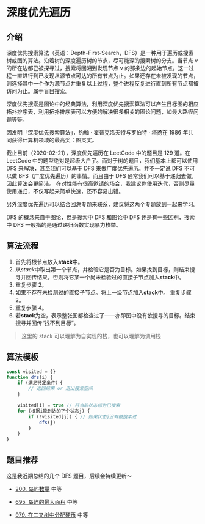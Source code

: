 # 深度优先遍历

## 介绍

深度优先搜索算法（英语：Depth-First-Search，DFS）是一种用于遍历或搜索树或图的算法。沿着树的深度遍历树的节点，尽可能深的搜索树的分支。当节点 v 的所在边都己被探寻过，搜索将回溯到发现节点 v 的那条边的起始节点。这一过程一直进行到已发现从源节点可达的所有节点为止。如果还存在未被发现的节点，则选择其中一个作为源节点并重复以上过程，整个进程反复进行直到所有节点都被访问为止。属于盲目搜索。

深度优先搜索是图论中的经典算法，利用深度优先搜索算法可以产生目标图的相应拓扑排序表，利用拓扑排序表可以方便的解决很多相关的图论问题，如最大路径问题等等。

因发明「深度优先搜索算法」，约翰 · 霍普克洛夫特与罗伯特 · 塔扬在 1986 年共同获得计算机领域的最高奖：图灵奖。

截止目前（2020-02-21），深度优先遍历在 LeetCode 中的题目是 129 道。在 LeetCode 中的题型绝对是超级大户了。而对于树的题目，我们基本上都可以使用 DFS 来解决，甚至我们可以基于 DFS 来做广度优先遍历。并不一定说 DFS 不可以做 BFS（广度优先遍历）的事情。而且由于 DFS 通常我们可以基于递归去做，因此算法会更简洁。 在对性能有很高邀请的场合，我建议你使用迭代，否则尽量使用递归，不仅写起来简单快速，还不容易出错。

另外深度优先遍历可以结合回溯专题来联系，建议将这两个专题放到一起来学习。

DFS 的概念来自于图论，但是搜索中 DFS 和图论中 DFS 还是有一些区别，搜索中 DFS 一般指的是通过递归函数实现暴力枚举。

## 算法流程

1. 首先将根节点放入**stack**中。
2. 从*stack*中取出第一个节点，并检验它是否为目标。如果找到目标，则结束搜寻并回传结果。否则将它某一个尚未检验过的直接子节点加入**stack**中。
3. 重复步骤 2。
4. 如果不存在未检测过的直接子节点。将上一级节点加入**stack**中。
   重复步骤 2。
5. 重复步骤 4。
6. 若**stack**为空，表示整张图都检查过了——亦即图中没有欲搜寻的目标。结束搜寻并回传“找不到目标”。

> 这里的 stack 可以理解为自实现的栈，也可以理解为调用栈

## 算法模板

```js
const visited = {}
function dfs(i) {
	if (满足特定条件）{
		// 返回结果 or 退出搜索空间
	}

	visited[i] = true // 将当前状态标为已搜索
	for (根据i能到达的下个状态j) {
		if (!visited[j]) { // 如果状态j没有被搜索过
			dfs(j)
		}
	}
}
```

## 题目推荐

这是我近期总结的几个 DFS 题目，后续会持续更新～

- [200. 岛屿数量](https://leetcode-cn.com/problems/number-of-islands/solution/mo-ban-ti-dao-yu-dfspython3-by-fe-lucifer-2/) 中等

- [695. 岛屿的最大面积](https://leetcode-cn.com/problems/max-area-of-island/solution/mo-ban-ti-dao-yu-dfspython3-by-fe-lucifer/) 中等
- [979. 在二叉树中分配硬币](https://leetcode-cn.com/problems/distribute-coins-in-binary-tree/solution/tu-jie-dfspython3-by-fe-lucifer/) 中等
